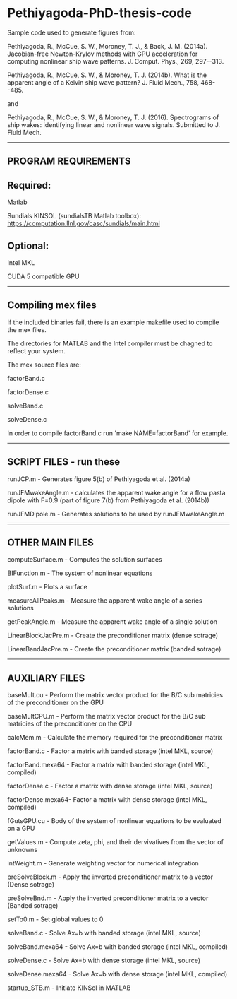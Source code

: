 # Pethiyagoda-PhD-thesis-code
Sample code used to generate figures from:

Pethiyagoda, R., McCue, S. W., Moroney, T. J., & Back, J. M. (2014a). Jacobian-free Newton-Krylov methods with GPU acceleration for computing nonlinear ship wave patterns. J. Comput. Phys., 269, 297--313.

Pethiyagoda, R., McCue, S. W., & Moroney, T. J. (2014b). What is the apparent angle of a Kelvin ship wave pattern? J. Fluid Mech., 758, 468--485.

and

Pethiyagoda, R., McCue, S. W., & Moroney, T. J. (2016). Spectrograms of ship wakes: identifying linear and nonlinear wave signals. Submitted to J. Fluid Mech.

------------------------------------------------------------------------
PROGRAM REQUIREMENTS
------------------------------------------------------------------------

Required:
--------------------------------

Matlab

Sundials KINSOL (sundialsTB Matlab toolbox): https://computation.llnl.gov/casc/sundials/main.html

Optional:
------------------------------------------------------------------------

Intel MKL

CUDA 5 compatible GPU

------------------------------------------------------------------------
Compiling mex files
------------------------------------------------------------------------

If the included binaries fail, there is an example makefile used to compile the mex files.

The directories for MATLAB and the Intel compiler must be chagned to reflect your system.

The mex source files are:

factorBand.c

factorDense.c

solveBand.c

solveDense.c

In order to compile factorBand.c run 'make NAME=factorBand' for example.

------------------------------------------------------------------------
SCRIPT FILES - run these
------------------------------------------------------------------------

runJCP.m 	  - Generates figure 5(b) of Pethiyagoda et al. (2014a)

runJFMwakeAngle.m - calculates the apparent wake angle for a flow pasta dipole with F=0.9 (part of figure 7(b) from Pethiyagoda et al. (2014b))

runJFMDipole.m 	  - Generates solutions to be used by runJFMwakeAngle.m

------------------------------------------------------------------------
OTHER MAIN FILES
------------------------------------------------------------------------

computeSurface.m     - Computes the solution surfaces

BIFunction.m	       - The system of nonlinear equations

plotSurf.m	         - Plots a surface

measureAllPeaks.m    - Measure the apparent wake angle of a series solutions

getPeakAngle.m	     - Measure the apparent wake angle of a single solution

LinearBlockJacPre.m  - Create the preconditioner matrix (dense sotrage)

LinearBandJacPre.m   - Create the preconditioner matrix (banded sotrage)

------------------------------------------------------------------------
AUXILIARY FILES
------------------------------------------------------------------------

baseMult.cu	      - Perform the matrix vector product for the B/C sub matricies of the preconditioner on the GPU

baseMultCPU.m	    - Perform the matrix vector product for the B/C sub matricies of the preconditioner on the CPU

calcMem.m	        - Calculate the memory required for the preconditioner matrix

factorBand.c	    - Factor a matrix with banded storage (intel MKL, source)

factorBand.mexa64 - Factor a matrix with banded storage (intel MKL, compiled)

factorDense.c	    - Factor a matrix with dense storage (intel MKL, source)

factorDense.mexa64- Factor a matrix with dense storage (intel MKL, compiled)

fGutsGPU.cu	      - Body of the system of nonlinear equations to be evaluated on a GPU

getValues.m	      - Compute zeta, phi, and their dervivatives from the vector of unknowns

intWeight.m	      - Generate weighting vector for numerical integration

preSolveBlock.m	  - Apply the inverted preconditioner matrix to a vector (Dense sotrage)

preSolveBnd.m	    - Apply the inverted preconditioner matrix to a vector (Banded sotrage)

setTo0.m	        - Set global values to 0

solveBand.c	      - Solve Ax=b with banded storage (intel MKL, source)

solveBand.mexa64  - Solve Ax=b with banded storage (intel MKL, compiled)

solveDense.c	    - Solve Ax=b with dense storage (intel MKL, source)

solveDense.maxa64 - Solve Ax=b with dense storage (intel MKL, compiled)

startup_STB.m	    - Initiate KINSol in MATLAB



